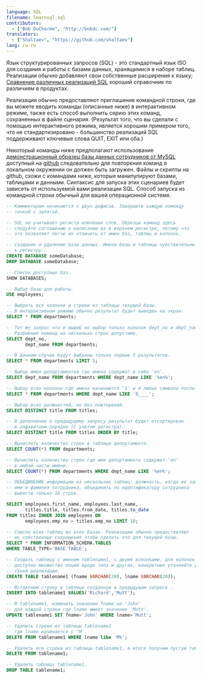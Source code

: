 ```yaml
---
language: SQL
filename: learnsql.sql
contributors:
  - ["Bob DuCharme", "http://bobdc.com/"]
translators:
  - ["Shaltaev", "https://github.com/shaltaev"]
lang: ru-ru
---
```


Язык структурированных запросов (SQL) - это стандартный язык ISO для создания и работы с базами данных, хранящимися в наборе таблиц. Реализации обычно добавляют свои собственные расширения к языку; [Сравнение различных реализаций SQL](http://troels.arvin.dk/db/rdbms/) хороший справочник по различиям в продуктах.

Реализации обычно предоставляют приглашение командной строки, где вы можете вводить команды (описанные ниже) в интерактивном режиме, также есть способ выполнить серию этих команд, сохраненных в файле сценария. (Результат того, что вы сделали с помощью интерактивного режима, является хорошим примером того, что не стандартизировано - большинство реализаций SQL поддерживают ключевые слова QUIT, EXIT или оба.)

Некоторый команды ниже предполагают использование [демонстрационный образец базы данных сотрудников от MySQL](https://dev.mysql.com/doc/employee/en/) доступный на [github](https://github.com/datacharmer/test_db) следовательно для повторения команд в локальном окружении он должен быть загружен. Файлы и скрипты на github, схожи с командами ниже, которые манипулируют базами, таблицами и данными. Синтаксис для запуска этих сценариев будет зависеть от используемой вами реализации SQL. Способ запуска из командной строки обычный для вашей операционной системе.

```sql
-- Комментарии начинаются с двух дефисов. Завершите каждую команду
-- точкой с запятой.

-- SQL не учитывает регистр ключевых слов. Образцы команд здесь
-- следуйте соглашению о написании их в верхнем регистре, потому что
-- это позволяет легче их отличить от имен баз, таблиц и колонок.

-- Создание и удаление базы данных. Имена базы и таблицы чувствительны
-- к регистру.
CREATE DATABASE someDatabase;
DROP DATABASE someDatabase;

-- Список доступных баз.
SHOW DATABASES;

-- Выбор базы для работы.
USE employees;

-- Выбрать все колонки и строки из таблицы текущей базы.
-- В интерактивном режиме обычно результат будет выведен на экран.
SELECT * FROM departments;

-- Тот же запрос что и вышеБ но выбор только колонок dept_no и dept_name.
-- Разбиение команд на несколько строк допустимо.
SELECT dept_no,
       dept_name FROM departments;

-- В данном случае будут выбраны только первые 5 результатов.
SELECT * FROM departments LIMIT 5;

-- Выбор имен депортаментов где имена содержат в себе 'en'.
SELECT dept_name FROM departments WHERE dept_name LIKE '%en%';

-- Выбор всех колонок где имена начинаются 'S' и 4 любых символа после.
SELECT * FROM departments WHERE dept_name LIKE 'S____';

-- Выбор всех должностей, но без повторений.
SELECT DISTINCT title FROM titles;

-- В дополнение к предыдущему запросу результат будет отсортирован
-- в алфавитном порядке (С учетом регистра).
SELECT DISTINCT title FROM titles ORDER BY title;

-- Вычислить количество строк в таблице депортамента.
SELECT COUNT(*) FROM departments;

-- Вычислить количество строк где имя депортамента содержит 'en'
-- в любой части имени.
SELECT COUNT(*) FROM departments WHERE dept_name LIKE '%en%';

-- ОБЪЕДИНЕНИЕ информации из нескольких таблиц: должность, когда ее занимал,
-- имя и фамилия сотрудника, объединить по идентификатору сотрудника
-- вывести только 10 строк.

SELECT employees.first_name, employees.last_name,
       titles.title, titles.from_date, titles.to_date
FROM titles INNER JOIN employees ON
       employees.emp_no = titles.emp_no LIMIT 10;

-- Список всех таблиц во всех базах. Реализации обычно предоставляют
-- их собственные сокращения чтобы сделать это для текущей базы.
SELECT * FROM INFORMATION_SCHEMA.TABLES
WHERE TABLE_TYPE='BASE TABLE';

-- Создать таблицу с именем tablename1, с двумя колонками, для колонок
-- доступно множество опций вроде типа и других, конкретнее уточняйте для
-- своей реализации.
CREATE TABLE tablename1 (fname VARCHAR(20), lname VARCHAR(20));

-- Вставляем строку в таблице созданную в предыдущем запросе .
INSERT INTO tablename1 VALUES('Richard','Mutt');

-- В tablename1, изменить значение fname на 'John'
-- для каждой строки где lname имеет значение 'Mutt'.
UPDATE tablename1 SET fname='John' WHERE lname='Mutt';

-- Удалить строки из таблицы tablename1
-- где lname начинается с 'M'.
DELETE FROM tablename1 WHERE lname like 'M%';

-- Удалить все строки из таблицы tablename1, в итоге получим пустую таблицу.
DELETE FROM tablename1;

-- Удалить таблицу tablename1.
DROP TABLE tablename1;
```
